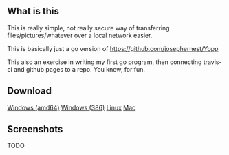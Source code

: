 ## What is this

This is really simple, not really secure way of transferring files/pictures/whatever over a local network easier.

This is basically just a go version of https://github.com/josephernest/Yopp

This also an exercise in writing my first go program, then connecting travis-ci and github pages to a repo. You know, for fun.

## Download

<a href="https://github.com/AlecRosenbaum/easy-upload/tree/gh-pages/build/easy-upload.go-windows-amd64.exe" class="btn">Windows (amd64)</a>
<a href="https://github.com/AlecRosenbaum/easy-upload/tree/gh-pages/build/easy-upload.go-windows-386.exe" class="btn">Windows (386)</a>
<a href="https://github.com/AlecRosenbaum/easy-upload/tree/gh-pages/build/easy-upload.go-linux-amd64.exe" class="btn">Linux</a>
<a href="https://github.com/AlecRosenbaum/easy-upload/tree/gh-pages/build/easy-upload.go-darwin-amd64.exe" class="btn">Mac</a>

## Screenshots

TODO